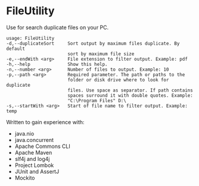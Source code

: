 # FileUtility
Use for search duplicate files on your PC.  

    usage: FileUtility
    -d,--duplicateSort     Sort output by maximum files duplicate. By default
                           sort by maximum file size
    -e,--endWith <arg>     File extension to filter output. Example: pdf
    -h,--help              Show this help.
    -n,--number <arg>      Number of files to output. Example: 10
    -p,--path <arg>        Required parameter. The path or paths to the
                           folder or disk drive where to look for duplicate
                           files. Use space as separator. If path contains
                           spaces surround it with double quotes. Example:
                           "C:\Program Files" D:\
    -s,--startWith <arg>   Start of file name to filter output. Example: temp

Written to gain experience with:
- java.nio
- java.concurrent
- Apache Commons CLI
- Apache Maven
- slf4j and log4j
- Project Lombok
- JUnit and AssertJ
- Mockito
